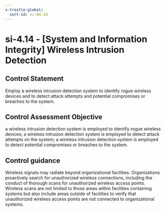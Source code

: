```yaml
---
x-trestle-global:
  sort-id: si-04.14
---
```


# si-4.14 - \[System and Information Integrity\] Wireless Intrusion Detection

## Control Statement

Employ a wireless intrusion detection system to identify rogue wireless devices and to detect attack attempts and potential compromises or breaches to the system.

## Control Assessment Objective

a wireless intrusion detection system is employed to identify rogue wireless devices;
a wireless intrusion detection system is employed to detect attack attempts on the system;
a wireless intrusion detection system is employed to detect potential compromises or breaches to the system.

## Control guidance

Wireless signals may radiate beyond organizational facilities. Organizations proactively search for unauthorized wireless connections, including the conduct of thorough scans for unauthorized wireless access points. Wireless scans are not limited to those areas within facilities containing systems but also include areas outside of facilities to verify that unauthorized wireless access points are not connected to organizational systems.
